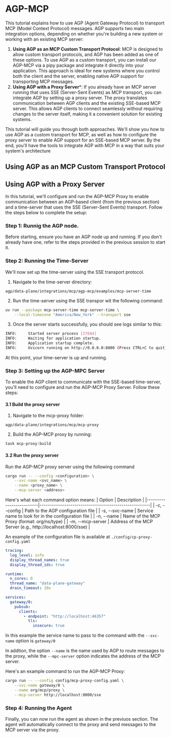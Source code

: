 # AGP-MCP
This tutorial explains how to use AGP (Agent Gateway Protocol) to transport MCP
(Model Context Protocol) messages. AGP supports two main integration options,
depending on whether you're building a new system or working with an existing
MCP server:

1. **Using AGP as an MCP Custom Transport Protocol**: MCP is designed to allow
   custom transport protocols, and AGP has been added as one of these options.
   To use AGP as a custom transport, you can install our AGP-MCP via a pipy
   package and integrate it directly into your application. This approach is
   ideal for new systems where you control both the client and the server,
   enabling native AGP support for transporting MCP messages.
2. **Using AGP with a Proxy Server***: If you already have an MCP server running
   that uses SSE (Server-Sent Events) as MCP transport, you can integrate AGP by
   setting up a proxy server. The proxy translates communication between AGP
   clients and the existing SSE-based MCP server. This allows AGP clients to
   connect seamlessly without requiring changes to the server itself, making it
   a convenient solution for existing systems.

This tutorial will guide you through both approaches. We'll show you how to use
AGP as a custom transport for MCP, as well as how to configure the proxy server
to enable AGP support for an SSE-based MCP server. By the end, you'll have the
tools to integrate AGP with MCP in a way that suits your system's architecture

## Using AGP as an MCP Custom Transport Protocol

## Using AGP with a Proxy Server
In this tutorial, we'll configure and run the AGP-MCP Proxy to enable
communication between an AGP-based client (from the previous section) and a
time-server that uses the SSE (Server-Sent Events) transport. Follow the steps
below to complete the setup:

### Step 1: Runnig the AGP node.
Before starting, ensure you have an AGP node up and running. If you don't
already have one, refer to the steps provided in the previous session to start it.

### Step 2: Running the Time-Server
We'll now set up the time-server using the SSE transport protocol.
1. Navigate to the time-server directory: 
```
agp/data-plane/integrations/mcp/agp-mcp/examples/mcp-server-time
```
2. Run the time-server using the SSE transpor wit the following command:
```bash
uv run --package mcp-server-time mcp-server-time \
    --local-timezone "America/New_York" --transport sse
```
3. Once the server starts successfully, you should see logs similar to this:
```bash
INFO:     Started server process [27044]
INFO:     Waiting for application startup.
INFO:     Application startup complete.
INFO:     Uvicorn running on http://0.0.0.0:8000 (Press CTRL+C to quit)
```
At this point, your time-server is up and running.

### Step 3: Setting up the AGP-MPC Server
To enable the AGP client to communicate with the SSE-based time-server, you'll
need to configure and run the AGP-MCP Proxy Server. Follow these steps:

#### 3.1 Build the proxy server
1. Navigate to the mcp-proxy folder: 
```
agp/data-plane/integrations/mcp/mcp-proxy
```
2. Build the AGP-MCP proxy by running: 
```bash
task mcp-proxy:build
```

#### 3.2 Run the proxy server
Run the AGP-MCP proxy server using the following command
```bash
cargo run -- --config <configuration> \
    --svc-name <svc_name> \
    --name <proxy_name> \
    --mcp-server <address> 
```
Here's what each command option means:
| Option | Description |
|-------------------------|------------------------------------------------------|
| -c, --config | Path to the AGP configuration file |
| -s, --svc-name | Service name to look for in the configuration file |
| -n, --name | Name of the MCP Proxy (format: org/ns/type) |
| -m, --mcp-server | Address of the MCP Server (e.g., http://localhost:8000/sse) |

An example of the configuration file is available at ```./config/cp-proxy-config.yaml```
```yaml
tracing:
  log_level: info
  display_thread_names: true
  display_thread_ids: true

runtime:
  n_cores: 0
  thread_name: "data-plane-gateway"
  drain_timeout: 10s

services:
  gateway/0:
    pubsub:
      clients:
        - endpoint: "http://localhost:46357"
          tls:
            insecure: true
```
In this example the service name to pass to the command with the
```--svc-name``` option is ```gateway/0```

In addtion, the option ```--name``` is the name used by AGP to route messages
to the proxy, while the ```--mpc-server``` option indicates the address of the
MCP server.

Here's an example command to run the AGP-MCP Proxy:
```bash
cargo run -- --config config/mcp-proxy-config.yaml \
    --svc-name gateway/0 \
    --name org/mcp/proxy \
    --mcp-server http://localhost:8000/sse 
```

### Step 4: Running the Agent
Finally, you can now run the agent as shown in the previuos section. The agent
will automatically connect to the proxy and send messages to the MCP server via
the proxy.


